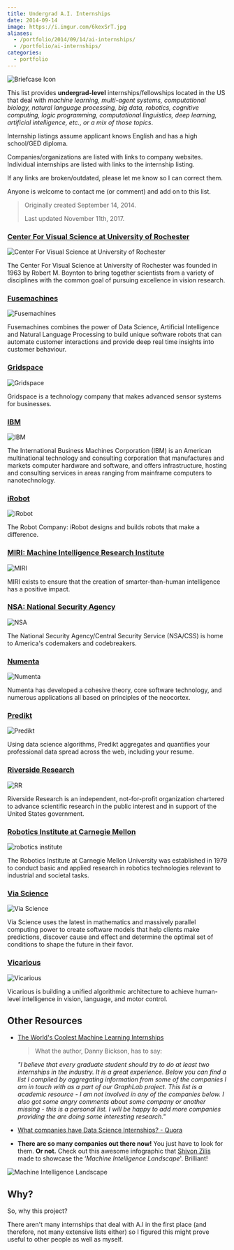 ```yaml
---
title: Undergrad A.I. Internships
date: 2014-09-14
image: https://i.imgur.com/6kexSrT.jpg
aliases:
  - /portfolio/2014/09/14/ai-internships/
  - /portfolio/ai-internships/
categories:
  - portfolio
---
```


![Briefcase Icon](https://lh3.googleusercontent.com/P2oLTiDx4tWsgSx-iKV0OUspxjjROHXTuJw7kHed5RSJN2lNJ3FduutoT-BspndqmQ1kvmP1GkYJhshapUfS2cNkOP6fVBb8AZTsdKnTsZxgNbXbtSU5hE7qFdDOUjxZN5LHMmlBH0EWZN93d39lxTAeWiFEg6LV0ctHg6YJ6xUNnytvSxvOAH2zHbAjDunHdumDGVa0mf1qAkEP0yvpVFMq99SlevQa26vCFAnquERWJ4Gp5faxkbCDnXnlp6G2WjvpgHoCKKRTsBaJIFhyJOa4d6zgbMnI_RBjJFlylvJPOsR48sLNSdw5solYt39mNZy31NbG8HXzA5eCzgnJJ2zsaqR570U14dW4LQgZ_y9S06PIYza1O907bbXvlpwLUUt_zCGUvda03AAGQA2cnhyIOMLxNqhjX3eV6rT-U6dFGZuWM6SDv1Q08pRnKGvJ9l93pXgGWH5gyWcqhw-odEqpuZRd3efTi-pBRZQYNCmoF62WtnuaODVuuHVonPxx_hrMK1nMSc53zuDbzoTbYRvUm_kaTNGgckKxYqbKBu_anlDpzJbMkivOTofmdX17avqU3_59w0lYRU5PJOmPheS51UsSPBefXrFGvlOiAtxQAbt6o8A6nO_aFEIRcp5c=s128-no)

This list provides **undergrad-level** internships/fellowships located in the US that deal with _machine learning, multi-agent systems, computational biology, natural language processing, big data, robotics, cognitive computing, logic programming, computational linguistics, deep learning, artificial intelligence, etc., or a mix of those topics_.

Internship listings assume applicant knows English and has a high school/GED diploma.

Companies/organizations are listed with links to company websites. Individual internships are listed with links to the internship listing.

If any links are broken/outdated, please let me know so I can correct them.

Anyone is welcome to contact me (or comment) and add on to this list.

> Originally created September 14, 2014.
>
> Last updated November 11th, 2017.

### [Center For Visual Science at University of Rochester](https://www.cvs.rochester.edu/index.php)

![Center For Visual Science at University of Rochester](https://www.cvs.rochester.edu/assets/images/UR-logo.png)

The Center For Visual Science at University of Rochester was founded in 1963 by Robert M. Boynton to bring together scientists from a variety of disciplines with the common goal of pursuing excellence in vision research.

### [Fusemachines](https://fusemachines.com)

![Fusemachines](https://workablehr.s3.amazonaws.com/uploads/account/logo/5940/large_Logo_FM.png)

Fusemachines combines the power of Data Science, Artificial Intelligence and Natural Language Processing to build unique software robots that can automate customer interactions and provide deep real time insights into customer behaviour.

### [Gridspace](https://www.gridspace.com)

![Gridspace](https://www.gridspace.com/assets/logo-alt.png)

Gridspace is a technology company that makes advanced sensor systems for businesses.

### [IBM](https://www.ibm.com/us/en/)

![IBM](https://www.cbronline.com/wp-content/uploads/2016/07/ibm.png)

The International Business Machines Corporation (IBM) is an American multinational technology and consulting corporation that manufactures and markets computer hardware and software, and offers infrastructure, hosting and consulting services in areas ranging from mainframe computers to nanotechnology.

### [iRobot](https://www.irobot.com)

![iRobot](https://logos-download.com/wp-content/uploads/2016/05/IRobot_logo_green.png)

The Robot Company: iRobot designs and builds robots that make a difference.

### [MIRI: Machine Intelligence Research Institute](https://intelligence.org/#)

![MIRI](https://intelligence.org/wp-content/uploads/2013/02/miri_horizontal_even.png)

MIRI exists to ensure that the creation of smarter-than-human intelligence has a positive impact.

### [NSA: National Security Agency](https://www.nsa.gov)

![NSA](https://pbs.twimg.com/profile_images/727527189525090304/OHr577N-.jpg)

The National Security Agency/Central Security Service (NSA/CSS) is home to America's codemakers and codebreakers.

### [Numenta](https://www.numenta.com)

![Numenta](https://numenta.com/press/2015/05/14/images/numenta.png)

Numenta has developed a cohesive theory, core software technology, and numerous applications all based on principles of the neocortex.

### [Predikt](https://www.predikt.co/)

![Predikt](https://pnptc.s3.amazonaws.com/wp-content/uploads/2015/08/Predikt.png)

Using data science algorithms, Predikt aggregates and quantifies your professional data spread across the web, including your resume.

### [Riverside Research](https://www.riversideresearch.org)

![RR](https://files.constantcontact.com/f1f7fceb101/37016184-cffc-4ba5-afd9-e99497c25587.jpg?a=1108633239802)

Riverside Research is an independent, not-for-profit organization chartered to advance scientific research in the public interest and in support of the United States government.

### [Robotics Institute at Carnegie Mellon](https://www.ri.cmu.edu/index.html)

![robotics institute](https://upload.wikimedia.org/wikipedia/en/thumb/9/9d/Robotics_Institute_logo.svg/150px-Robotics_Institute_logo.svg.png)

The Robotics Institute at Carnegie Mellon University was established in 1979 to conduct basic and applied research in robotics technologies relevant to industrial and societal tasks.

### [Via Science](https://www.viascience.com)

![Via Science](https://www.weatheranalytics.com/wa/wp-content/uploads/2014/01/company_viascience1.png)

Via Science uses the latest in mathematics and massively parallel computing power to create software models that help clients make predictions, discover cause and effect and determine the optimal set of conditions to shape the future in their favor.

### [Vicarious](https://www.vicarious.com)

![Vicarious](https://svbi.org/wp-content/uploads/2016/10/Vicarious.png)

Vicarious is building a unified algorithmic architecture to achieve human-level intelligence in vision, language, and motor control.

## Other Resources

- [The World's Coolest Machine Learning Internships](https://bickson.blogspot.com/2012/01/worlds-coolest-machine-learning.html)

  > What the author, Danny Bickson, has to say:

  _"I believe that every graduate student should try to do at least two internships in the industry. It is a great experience. Below you can find a list I compiled by aggregating information from some of the companies I am in touch with as a part of our GraphLab project. This list is a academic resource - I am not involved in any of the companies below. I also got some angry comments about some company or another missing - this is a personal list. I will be happy to add more companies providing the are doing some interesting research."_

- [What companies have Data Science Internships? - Quora](https://www.quora.com/What-companies-have-data-science-internships)
- **There are so many companies out there now!** You just have to look for them. **Or not.** Check out this awesome infographic that [Shivon Zilis](https://twitter.com/shivon 'Shivon Z.') made to showcase the ‘_Machine Intelligence Landscape_'. Brilliant!

![Machine Intelligence Landscape](https://lh3.googleusercontent.com/dQsBbFj6vh5fmwKNBR_vUqN_vPLyITRxVi81Q3cXE4nV7VdYpc3L-uZzWBE28wYCqmN0DvBRtnJYKfACM9fThjQ9Xpcpb1_2ufDKyDhxSyHoDIIrdekU9iMdoIyD56AZ85NIqotBzNBNxGc72cErjR3hVwREiu-JVwWW0e-uOogL6gZCwIJzzMjhQE0ovI7c7emW9VRRX4CFDoU_2PBc2Tm3w_tLLicvlBzZfETHIeoQ1KH9WD-6_HdLuuORlTKf4tMgXnq7d7UyGAloz-u28nKH85Ih_T5z5cnbDsZ3VMUfrXFQjXfqYBebBc_HR6AEkJ6zH4G65auM2Cr6kDlY2yPi_24-96ehO73DzzksI8JbSFEHE6dnwd7DlP6zQPMhGnq8x9_3SP0NpnDMWoUlJHYbwLgjynZTTgE5kj9oIQR2cdvY6cYBvMz3H4e8OTcZvxUlKO8ruP30PpEiteqXO3346xxCET5BKEYmUiSsJLBwLuPIJyhjdsGgRgZQrOzfK_3UwXU_ZkCQ-sNGaiPg-cuy6Zouelw_EtF2zoTXQxYHEOpuYlrOF0IANfL9MqdzYgW9lN6jHfm3mbfLj-dUcbYq0GfWbDm5rmZ6s_zgS4nf0IFiJLVQ3uWyl8FFcSgS=w293-h220-no)

## Why?

So, why this project?

There aren't many internships that deal with A.I in the first place (and therefore, not many extensive lists either) so I figured this might prove useful to other people as well as myself.
